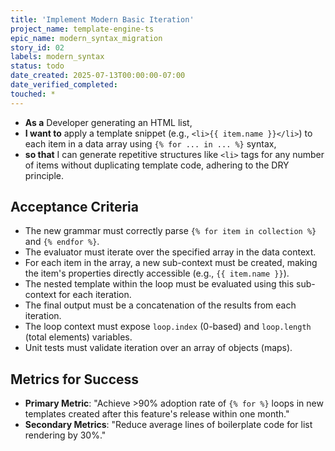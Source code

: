 ```yaml
---
title: 'Implement Modern Basic Iteration'
project_name: template-engine-ts
epic_name: modern_syntax_migration
story_id: 02
labels: modern_syntax
status: todo
date_created: 2025-07-13T00:00:00-07:00
date_verified_completed: 
touched: *
---
```


- **As a** Developer generating an HTML list,
- **I want to** apply a template snippet (e.g., `<li>{{ item.name }}</li>`) to each item in a data array using `{% for ... in ... %}` syntax,
- **so that** I can generate repetitive structures like `<li>` tags for any number of items without duplicating template code, adhering to the DRY principle.

## Acceptance Criteria

- The new grammar must correctly parse `{% for item in collection %}` and `{% endfor %}`.
- The evaluator must iterate over the specified array in the data context.
- For each item in the array, a new sub-context must be created, making the item's properties directly accessible (e.g., `{{ item.name }}`).
- The nested template within the loop must be evaluated using this sub-context for each iteration.
- The final output must be a concatenation of the results from each iteration.
- The loop context must expose `loop.index` (0-based) and `loop.length` (total elements) variables.
- Unit tests must validate iteration over an array of objects (maps).

## Metrics for Success

- **Primary Metric**: "Achieve >90% adoption rate of `{% for %}` loops in new templates created after this feature's release within one month."
- **Secondary Metrics**: "Reduce average lines of boilerplate code for list rendering by 30%."
